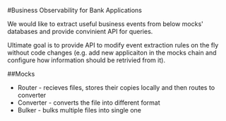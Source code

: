 #Business Observability for Bank Applications

We would like to extract useful business events from below 
mocks' databases and provide convinient API for queries.

Ultimate goal is to provide API to modify event extraction rules on the fly
without code changes (e.g. add new applicaiton in the mocks chain
and configure how information should be retrivied from it).

##Mocks

- Router - recieves files, stores their copies locally and then routes to converter
- Converter - converts the file into different format
- Bulker - bulks multiple files into single one